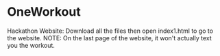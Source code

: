 # OneWorkout
Hackathon Website:
Download all the files then open index1.html to go to the website.
NOTE: On the last page of the website, it won't actually text you the workout.
